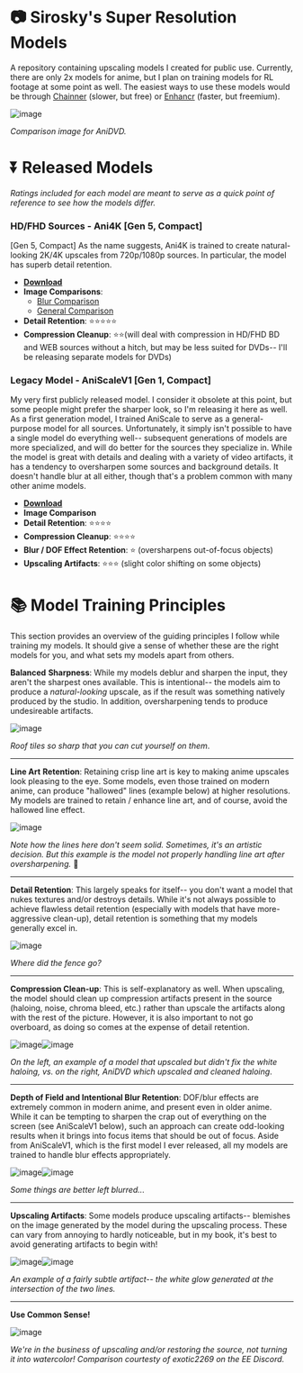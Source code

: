 # 📷 Sirosky's Super Resolution Models

A repository containing upscaling models I created for public use. Currently, there are only 2x models for anime, but I plan on training models for RL footage at some point as well. The easiest ways to use these models would be through [Chainner](https://chainner.app/) (slower, but free) or [Enhancr](https://github.com/mafiosnik777/enhancr) (faster, but freemium).

![image](https://github.com/Sirosky/Sirosky-Upscaling-Models/assets/2752448/06777dde-eff7-4c88-b83b-a2602e090a5a)

*Comparison image for AniDVD.*

# ⏬ Released Models
*Ratings included for each model are meant to serve as a quick point of reference to see how the models differ.*
### **HD/FHD Sources - Ani4K \[Gen 5, Compact\]**

\[Gen 5, Compact\] As the name suggests, Ani4K is trained to create natural-looking 2K/4K upscales from 720p/1080p sources. In particular, the model has superb detail retention.

- **[Download](https://github.com/Sirosky/Sirosky-Upscaling-Models/releases)**
- **Image Comparisons**:
    - [Blur Comparison](https://imgsli.com/MTg2NTg5/4/5)
    - [General Comparison](https://imgsli.com/MTg2ODI2)
- **Detail Retention**: ⭐⭐⭐⭐⭐
- **Compression Cleanup**: ⭐⭐(will deal with compression in HD/FHD BD and WEB sources without a hitch, but may be less suited for DVDs-- I'll be releasing separate models for DVDs)

### **Legacy Model - AniScaleV1 \[Gen 1, Compact\]**

My very first publicly released model. I consider it obsolete at this point, but some people might prefer the sharper look, so I'm releasing it here as well. As a first generation model, I trained AniScale to serve as a general-purpose model for all sources. Unfortunately, it simply isn't possible to have a single model do everything well-- subsequent generations of models are more specialized, and will do better for the sources they specialize in. While the model is great with details and dealing with a variety of video artifacts, it has a tendency to oversharpen some sources and background details. It doesn't handle blur at all either, though that's a problem common with many other anime models.

- **[Download](https://github.com/Sirosky/Sirosky-Upscaling-Models/blob/main/2x_AniScaleV1_55000.pth)**
- **Image Comparison**
- **Detail Retention**: ⭐⭐⭐⭐
- **Compression Cleanup**: ⭐⭐⭐⭐
- **Blur / DOF Effect Retention**: ⭐ (oversharpens out-of-focus objects)
- **Upscaling Artifacts**: ⭐⭐⭐ (slight color shifting on some objects)

# 📚 Model Training Principles

This section provides an overview of the guiding principles I follow while training my models. It should give a sense of whether these are the right models for you, and what sets my models apart from others.

**Balanced** **Sharpness**: While my models deblur and sharpen the input, they aren't the sharpest ones available. This is intentional-- the models aim to produce a *natural-looking* upscale, as if the result was something natively produced by the studio. In addition, oversharpening tends to produce undesireable artifacts.

![image](https://github.com/Sirosky/Sirosky-Upscaling-Models/assets/2752448/d727a781-f4eb-40ea-902e-6e7164f76577)

*Roof tiles so sharp that you can cut yourself on them*.

---

**Line Art** **Retention**: Retaining crisp line art is key to making anime upscales look pleasing to the eye. Some models, even those trained on modern anime, can produce "hallowed" lines (example below) at higher resolutions. My models are trained to retain / enhance line art, and of course, avoid the hallowed line effect.

![image](https://github.com/Sirosky/Sirosky-Upscaling-Models/assets/2752448/f37fa3d1-a16e-4b80-97a7-894cd0766587)

*Note how the lines here don't seem solid. Sometimes, it's an artistic decision. But this example is the model not properly handling line art after oversharpening.* 🤢

---

**Detail Retention**: This largely speaks for itself-- you don't want a model that nukes textures and/or destroys details. While it's not always possible to achieve flawless detail retention (especially with models that have more-aggressive clean-up), detail retention is something that my models generally excel in.

![image](https://github.com/Sirosky/Sirosky-Upscaling-Models/assets/2752448/88704f91-6858-42b3-b71a-d8a8783fd8a3)

*Where did the fence go?*

---

**Compression Clean-up**: This is self-explanatory as well. When upscaling, the model should clean up compression artifacts present in the source (haloing, noise, chroma bleed, etc.) rather than upscale the artifacts along with the rest of the picture. However, it is also important to not go overboard, as doing so comes at the expense of detail retention.

![image](https://github.com/Sirosky/Sirosky-Upscaling-Models/assets/2752448/7e4ab630-e787-454a-a250-b35531ee2eec)![image](https://github.com/Sirosky/Sirosky-Upscaling-Models/assets/2752448/70db5ab4-8f03-4e15-8482-e8b0f970b9ee)


*On the left, an example of a model that upscaled but didn't fix the white haloing, vs. on the right, AniDVD which upscaled and cleaned haloing*.

---

**Depth of Field and Intentional Blur Retention**: DOF/blur effects are extremely common in modern anime, and present even in older anime. While it can be tempting to sharpen the crap out of everything on the screen (see AniScaleV1 below), such an approach can create odd-looking results when it brings into focus items that should be out of focus. Aside from AniScaleV1, which is the first model I ever released, all my models are trained to handle blur effects appropriately.

![image](https://github.com/Sirosky/Sirosky-Upscaling-Models/assets/2752448/f560bd4c-6f42-425e-87ed-33fa4c8275ca)![image](https://github.com/Sirosky/Sirosky-Upscaling-Models/assets/2752448/36d51e5d-193c-4923-a631-33d8a40a1727)

*Some things are better left blurred...*

---

**Upscaling Artifacts**: Some models produce upscaling artifacts-- blemishes on the image generated by the model during the upscaling process. These can vary from annoying to hardly noticeable, but in my book, it's best to avoid generating artifacts to begin with!

![image](https://github.com/Sirosky/Sirosky-Upscaling-Models/assets/2752448/00f24508-da8d-4b8e-80ce-49e7f50c5927)![image](https://github.com/Sirosky/Sirosky-Upscaling-Models/assets/2752448/774bcdf6-f016-4b4d-b306-8d82381f148a)

*An example of a fairly subtle artifact-- the white glow generated at the intersection of the two lines.*

---

**Use Common Sense!**

![image](https://github.com/Sirosky/Sirosky-Upscaling-Models/assets/2752448/5567714e-bd54-4f81-9d61-d28f98bc9fde)

*We're in the business of upscaling and/or restoring the source, not turning it into watercolor! Comparison courtesty of exotic2269 on the EE Discord.*


